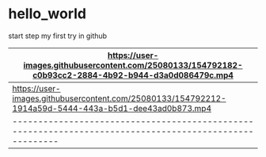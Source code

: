 # hello_world
start step
my first try in github





| https://user-images.githubusercontent.com/25080133/154792182-c0b93cc2-2884-4b92-b944-d3a0d086479c.mp4 |
|-------------------------------------------------------------------------------------------------------|
| https://user-images.githubusercontent.com/25080133/154792212-1914a59d-5444-443a-b5d1-dee43ad0b873.mp4 |
|-------------------------------------------------------------------------------------------------------|

